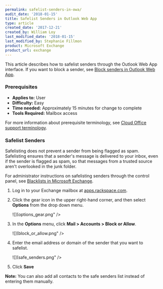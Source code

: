 ```yaml
---
permalink: safelist-senders-in-owa/
audit_date: '2018-01-15'
title: Safelist Senders in Outlook Web App
type: article
created_date: '2017-12-21'
created_by: William Loy
last_modified_date: '2018-01-15'
last_modified_by: Stephanie Fillmon
product: Microsoft Exchange
product_url: exchange
---
```


This article describes how to safelist senders through the Outlook Web App interface. If you want to block a sender, see [Block senders in Outlook Web App](/support/how-to/block-senders-in-owa).

### Prerequisites

- **Applies to:** User
- **Difficulty:** Easy
- **Time needed:** Approximately 15 minutes for change to complete
- **Tools Required:** Mailbox access

For more information about prerequisite terminology, see [Cloud Office support terminology](/support/how-to/cloud-office-support-terminology/).

### Safelist Senders

Safelisting does not prevent a sender from being flagged as spam. Safelisting ensures that a sender's message is delivered to your inbox, even if the sender is flagged as spam, so that messages from a trusted source aren't overlooked in the junk folder. 

For administrator instructions on safelisting senders through the control panel, see [Blacklists in Microsoft Exchange](/support/how-to/spam-preferences-safe-lists-and-black-list-in-microsoft-exchange/#managing-safe-list).

1. Log in to your Exchange mailbox at [apps.rackspace.com](apps.rackspace.com).

2. Click the gear icon in the upper right-hand corner, and then select **Options** from the drop down menu.

    ![](options_gear.png" />

3. In the **Options** menu, click **Mail > Accounts > Block or Allow**.

    ![](block_or_allow.png" />

4. Enter the email address or domain of the sender that you want to safelist.

    ![](safe_senders.png" />

5. Click **Save**

**Note:** You can also add all contacts to the safe senders list instead of entering them manually.
